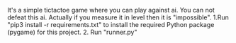 It's a simple tictactoe game where you can play against ai. You can not defeat this ai. Actually if you measure it in level then it is "impossible".
1.Run "pip3 install -r requirements.txt" to install the required Python package (pygame) for this project.
2. Run "runner.py"
